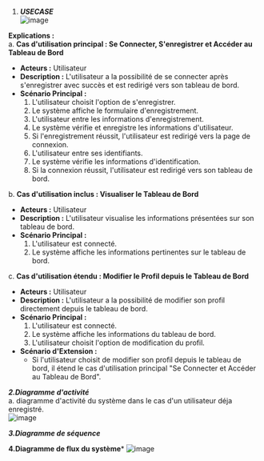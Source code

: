 1. ***USECASE***  
   ![image](https://github.com/yugmerabtene/ESIEA-FISE-WEB-2024/assets/3670077/69bf9c89-3642-4949-a0cd-19ddcde26f4e)  

**Explications :**  
a. **Cas d'utilisation principal : Se Connecter, S'enregistrer et Accéder au Tableau de Bord**
   - **Acteurs :** Utilisateur
   - **Description :** L'utilisateur a la possibilité de se connecter après s'enregistrer avec succès et est redirigé vers son tableau de bord.
   - **Scénario Principal :**
     1. L'utilisateur choisit l'option de s'enregistrer.
     2. Le système affiche le formulaire d'enregistrement.
     3. L'utilisateur entre les informations d'enregistrement.
     4. Le système vérifie et enregistre les informations d'utilisateur.
     5. Si l'enregistrement réussit, l'utilisateur est redirigé vers la page de connexion.
     6. L'utilisateur entre ses identifiants.
     7. Le système vérifie les informations d'identification.
     8. Si la connexion réussit, l'utilisateur est redirigé vers son tableau de bord.

b. **Cas d'utilisation inclus : Visualiser le Tableau de Bord**
   - **Acteurs :** Utilisateur
   - **Description :** L'utilisateur visualise les informations présentées sur son tableau de bord.
   - **Scénario Principal :**
     1. L'utilisateur est connecté.
     2. Le système affiche les informations pertinentes sur le tableau de bord.

c. **Cas d'utilisation étendu : Modifier le Profil depuis le Tableau de Bord**
   - **Acteurs :** Utilisateur
   - **Description :** L'utilisateur a la possibilité de modifier son profil directement depuis le tableau de bord.
   - **Scénario Principal :**
     1. L'utilisateur est connecté.
     2. Le système affiche les informations du tableau de bord.
     3. L'utilisateur choisit l'option de modification du profil.
   - **Scénario d'Extension :**
     - Si l'utilisateur choisit de modifier son profil depuis le tableau de bord, il étend le cas d'utilisation principal "Se Connecter et Accéder au Tableau de Bord".

***2.Diagramme d'activité***  
a. diagramme d'activité du système dans le cas d'un utilisateur déja enregistré.  
![image](https://github.com/yugmerabtene/ESIEA-FISE-WEB-2024/assets/3670077/4c00f24f-c965-4ba6-b8ce-1e048217707a)

***3.Diagramme de séquence***  

**4.Diagramme de flux du système***
![image](https://github.com/yugmerabtene/ESIEA-FISE-WEB-2024/assets/3670077/bc2c4626-aafd-4bdb-b570-154f4ac6ec87)





